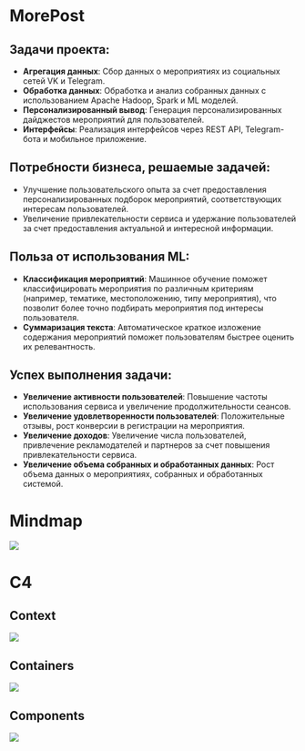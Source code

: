 # MorePost

## Задачи проекта:

- **Агрегация данных**: Сбор данных о мероприятиях из социальных сетей VK и Telegram.
- **Обработка данных**: Обработка и анализ собранных данных с использованием Apache Hadoop, Spark и ML моделей.
- **Персонализированный вывод**: Генерация персонализированных дайджестов мероприятий для пользователей.
- **Интерфейсы**: Реализация интерфейсов через REST API, Telegram-бота и мобильное приложение.

## Потребности бизнеса, решаемые задачей:

- Улучшение пользовательского опыта за счет предоставления персонализированных подборок мероприятий, соответствующих интересам пользователей.
- Увеличение привлекательности сервиса и удержание пользователей за счет предоставления актуальной и интересной информации.

## Польза от использования ML:

- **Классификация мероприятий**: Машинное обучение поможет классифицировать мероприятия по различным критериям (например, тематике, местоположению, типу мероприятия), что позволит более точно подбирать мероприятия под интересы пользователя.
- **Суммаризация текста**: Автоматическое краткое изложение содержания мероприятий поможет пользователям быстрее оценить их релевантность.

## Успех выполнения задачи:

- **Увеличение активности пользователей**: Повышение частоты использования сервиса и увеличение продолжительности сеансов.
- **Увеличение удовлетворенности пользователей**: Положительные отзывы, рост конверсии в регистрации на мероприятия.
- **Увеличение доходов**: Увеличение числа пользователей, привлечение рекламодателей и партнеров за счет повышения привлекательности сервиса.
- **Увеличение объема собранных и обработанных данных**: Рост объема данных о мероприятиях, собранных и обработанных системой.

# Mindmap

![](mindmap.svg)

# C4

## Context

![](c4-context.svg)

## Containers

![](c4-containers.svg)

## Components

![](c4-components.svg)